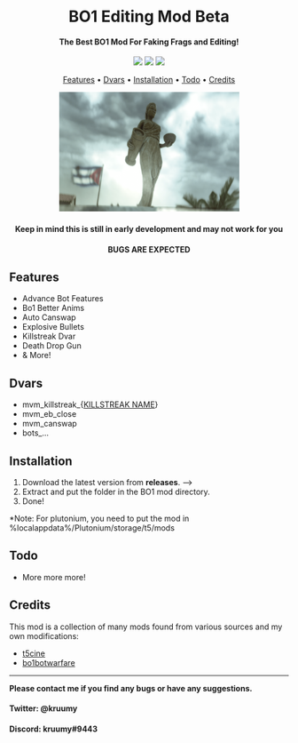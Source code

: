 <h1 align="center">
  <br>
  BO1 Editing Mod Beta
  <br>
</h1>

<h4 align="center">The Best BO1 Mod For Faking Frags and Editing</a>!</h4>
<div align="center">
  <a href="https://github.com/kruumy/bo1-editing-mod/releases"><img src="https://img.shields.io/github/v/release/kruumy/bo1-editing-mod?label=Latest%20version&style=flat-square"></a>
  <a href="https://github.com/kruumy/bo1-editing-mod/releases""><img src="https://img.shields.io/github/downloads/kruumy/bo1-editing-mod/total"></a>
  <a href="https://paypal.me/JPauls281"><img src="https://img.shields.io/badge/Donate-Paypal-orange?style=flat-square"></a>
</div>
<p align="center">
  <a href="#features">Features</a> •
  <a href="#dvars">Dvars</a> •
  <a href="#installation">Installation</a> •
  <a href="#todo">Todo</a> •
  <a href="#credits">Credits</a>
</p>
<div align="center">
  <a href="https://github.com/kruumy/bo1-editing-mod">
    <img src="preview.png" alt="Preivew" width="325" height="215">
  </a>
</div>
<h4 align="center">Keep in mind this is still in early development and may not work for you</a></h4>
<h4 align="center">BUGS ARE EXPECTED</a></h4>

## Features

* Advance Bot Features
* Bo1 Better Anims
* Auto Canswap
* Explosive Bullets
* Killstreak Dvar
* Death Drop Gun
* & More!

## Dvars

* mvm_killstreak_{[KILLSTREAK NAME](https://github.com/kruumy/bo1-editing-mod/blob/main/killstreak.txt)}
* mvm_eb_close
* mvm_canswap
* bots_...

## Installation

1. Download the latest version from **releases**. -->
2. Extract and put the folder in the BO1 mod directory.
3. Done!

*Note: For plutonium, you need to put the mod in %localappdata%/Plutonium/storage/t5/mods

## Todo

* More more more!

## Credits

This mod is a collection of many mods found from various sources and my own modifications:

- [t5cine](https://github.com/4GlVE/t5cine)
- [bo1botwarfare](https://github.com/ineedbots/bo1_bot_warfare)

---

**Please contact me if you find any bugs or have any suggestions.**
#### Twitter: @kruumy
#### Discord: kruumy#9443


